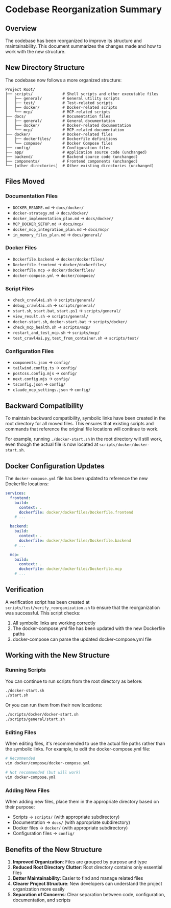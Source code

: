 # Codebase Reorganization Summary

## Overview

The codebase has been reorganized to improve its structure and maintainability. This document summarizes the changes made and how to work with the new structure.

## New Directory Structure

The codebase now follows a more organized structure:

```
Project Root/
├── scripts/             # Shell scripts and other executable files
│   ├── general/         # General utility scripts
│   ├── test/            # Test-related scripts
│   ├── docker/          # Docker-related scripts
│   └── mcp/             # MCP-related scripts
├── docs/                # Documentation files
│   ├── general/         # General documentation
│   ├── docker/          # Docker-related documentation
│   └── mcp/             # MCP-related documentation
├── docker/              # Docker-related files
│   ├── dockerfiles/     # Dockerfile definitions
│   └── compose/         # Docker Compose files
├── config/              # Configuration files
├── app/                 # Application source code (unchanged)
├── backend/             # Backend source code (unchanged)
├── components/          # Frontend components (unchanged)
└── [other directories]  # Other existing directories (unchanged)
```

## Files Moved

### Documentation Files
- `DOCKER_README.md` → `docs/docker/`
- `docker-strategy.md` → `docs/docker/`
- `docker_implementation_plan.md` → `docs/docker/`
- `MCP_DOCKER_SETUP.md` → `docs/mcp/`
- `docker_mcp_integration_plan.md` → `docs/mcp/`
- `in_memory_files_plan.md` → `docs/general/`

### Docker Files
- `Dockerfile.backend` → `docker/dockerfiles/`
- `Dockerfile.frontend` → `docker/dockerfiles/`
- `Dockerfile.mcp` → `docker/dockerfiles/`
- `docker-compose.yml` → `docker/compose/`

### Script Files
- `check_crawl4ai.sh` → `scripts/general/`
- `debug_crawl4ai.sh` → `scripts/general/`
- `start.sh`, `start.bat`, `start.ps1` → `scripts/general/`
- `view_result.sh` → `scripts/general/`
- `docker-start.sh`, `docker-start.bat` → `scripts/docker/`
- `check_mcp_health.sh` → `scripts/mcp/`
- `restart_and_test_mcp.sh` → `scripts/mcp/`
- `test_crawl4ai.py`, `test_from_container.sh` → `scripts/test/`

### Configuration Files
- `components.json` → `config/`
- `tailwind.config.ts` → `config/`
- `postcss.config.mjs` → `config/`
- `next.config.mjs` → `config/`
- `tsconfig.json` → `config/`
- `claude_mcp_settings.json` → `config/`

## Backward Compatibility

To maintain backward compatibility, symbolic links have been created in the root directory for all moved files. This ensures that existing scripts and commands that reference the original file locations will continue to work.

For example, running `./docker-start.sh` in the root directory will still work, even though the actual file is now located at `scripts/docker/docker-start.sh`.

## Docker Configuration Updates

The `docker-compose.yml` file has been updated to reference the new Dockerfile locations:

```yaml
services:
  frontend:
    build:
      context: .
      dockerfile: docker/dockerfiles/Dockerfile.frontend
    # ...

  backend:
    build:
      context: .
      dockerfile: docker/dockerfiles/Dockerfile.backend
    # ...

  mcp:
    build:
      context: .
      dockerfile: docker/dockerfiles/Dockerfile.mcp
    # ...
```

## Verification

A verification script has been created at `scripts/test/verify_reorganization.sh` to ensure that the reorganization was successful. This script checks:

1. All symbolic links are working correctly
2. The docker-compose.yml file has been updated with the new Dockerfile paths
3. docker-compose can parse the updated docker-compose.yml file

## Working with the New Structure

### Running Scripts

You can continue to run scripts from the root directory as before:

```bash
./docker-start.sh
./start.sh
```

Or you can run them from their new locations:

```bash
./scripts/docker/docker-start.sh
./scripts/general/start.sh
```

### Editing Files

When editing files, it's recommended to use the actual file paths rather than the symbolic links. For example, to edit the docker-compose.yml file:

```bash
# Recommended
vim docker/compose/docker-compose.yml

# Not recommended (but will work)
vim docker-compose.yml
```

### Adding New Files

When adding new files, place them in the appropriate directory based on their purpose:

- Scripts → `scripts/` (with appropriate subdirectory)
- Documentation → `docs/` (with appropriate subdirectory)
- Docker files → `docker/` (with appropriate subdirectory)
- Configuration files → `config/`

## Benefits of the New Structure

1. **Improved Organization**: Files are grouped by purpose and type
2. **Reduced Root Directory Clutter**: Root directory contains only essential files
3. **Better Maintainability**: Easier to find and manage related files
4. **Clearer Project Structure**: New developers can understand the project organization more easily
5. **Separation of Concerns**: Clear separation between code, configuration, documentation, and scripts
